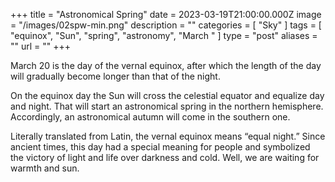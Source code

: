 +++
title = "Astronomical Spring"
date = 2023-03-19T21:00:00.000Z
image = "/images/02spw-min.png"
description = ""
categories = [ "Sky" ]
tags = [ "equinox", "Sun", "spring", "astronomy", "March " ]
type = "post"
aliases = ""
url = ""
+++

March 20 is the day of the vernal equinox, after which the length of the day will gradually become longer than that of the night.

On the equinox day the Sun will cross the celestial equator and equalize day and night. That will start an astronomical spring in the northern hemisphere. Accordingly, an astronomical autumn will come in the southern one.

Literally translated from Latin, the vernal equinox means “equal night.” Since ancient times, this day had a special meaning for people and symbolized the victory of light and life over darkness and cold. Well, we are waiting for warmth and sun.
